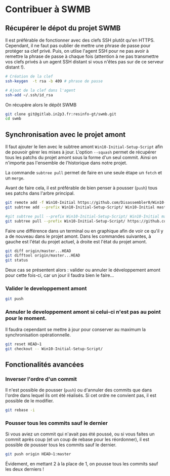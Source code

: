 # Contribuer à SWMB

## Récupérer le dépot du projet SWMB

Il est préférable de fonctionner avec des clefs SSH plutôt qu'en HTTPS.
Cependant, il ne faut pas oublier de mettre une phrase de passe pour protéger sa clef privé.
Puis, on utlise l'agent SSH pour ne pas avoir à remettre la phrase de passe à chaque fois
(attention à ne pas transmettre vos clefs privés à un agent SSH distant
si vous n'êtes pas sur de ce serveur distant !).

```bash
# Création de la clef
ssh-keygen  -t rsa -b 409 # phrase de passe

# Ajout de la clef dans l'agent
ssh-add ~/.ssh/id_rsa
```

On récupère alors le dépôt SWMB

```bash
git clone git@gitlab.in2p3.fr:resinfo-gt/swmb.git
cd swmb
```

## Synchronisation avec le projet amont

Il faut ajouter le lien avec le subtree amont `Win10-Initial-Setup-Script`
afin de pouvoir gérer les mises à jour.
L'option `--squash` permet de récupérer tous les patchs du projet amont
sous la forme d'un seul commit.
Ainsi on n'importe pas l'ensemble de l'historique dans notre projet.

La commande `subtree pull` permet de faire en une seule étape un `fetch` et un `merge`.

Avant de faire cela, il est préférable de bien penser à pousser (`push`)
tous ses patchs dans l'arbre principal.

```bash
git remote add -f Win10-Initial https://github.com/Disassembler0/Win10-Initial-Setup-Script.git
git subtree add --prefix Win10-Initial-Setup-Script/ Win10-Initial master --squash

#git subtree pull --prefix Win10-Initial-Setup-Script/ Win10-Initial master --squash
git subtree pull --prefix Win10-Initial-Setup-Script/ https://github.com/Disassembler0/Win10-Initial-Setup-Script.git master --squash
```

Faire une différence dans un terminal ou en graphique
afin de voir ce qu'il y a de nouveau dans le projet amont.
Dans les commandes suivantes,
à gauche est l'état du projet actuel,
à droite est l'état du projet amont.

```bash
git diff origin/master...HEAD
git difftool origin/master...HEAD
git status
```
Deux cas se présentent alors :
valider ou annuler le développement amont pour cette fois-ci,
car un jour il faudra bien le faire...

### Valider le developpement amont

```bash
git push
```

### Annuler le developpement amont si celui-ci n'est pas au point pour le moment.

Il faudra cependant se mettre à jour pour conserver au maximum la synchronisation opérationnelle.

```bash
git reset HEAD~1
git checkout -- Win10-Initial-Setup-Script/
```

## Fonctionalités avancées

### Inverser l'ordre d'un commit

Il n'est possible de pousser (`push`) ou d'annuler des commits que dans l'ordre
dans lequel ils ont été réalisés.
Si cet ordre ne convient pas,
il est possible de le modifier.

```bash
git rebase -i
```

### Pousser tous les commits sauf le dernier

Si vous aviez un commit qui n'avait pas été poussé,
ou si vous faites un commit après coup (et un coup de rebase pour les réordonner),
il est possible de pousser tous les commits sauf le dernier.

```bash
git push origin HEAD~1:master
```

Évidement, en mettant 2 à la place de 1,
on pousse tous les commits sauf les deux derniers !
